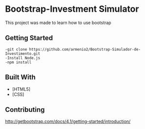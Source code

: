 # Bootstrap-Investment Simulator

This project was made to learn how to use bootstrap

## Getting Started

```
-git clone https://github.com/armenio2/Bootstrap-Simulador-de-Investimento.git
-Install Node.js
-npm install
```

## Built With

* [HTML5]
* [CSS]

## Contributing

http://getbootstrap.com/docs/4.1/getting-started/introduction/

